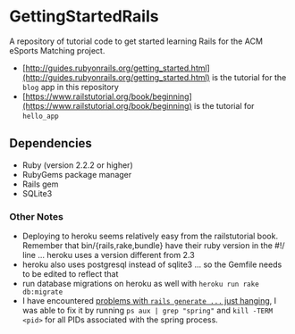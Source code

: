 # GettingStartedRails
A repository of tutorial code to get started learning Rails for the ACM eSports Matching project.
* [http://guides.rubyonrails.org/getting_started.html](http://guides.rubyonrails.org/getting_started.html) is the tutorial for the `blog` app in this repository
* [https://www.railstutorial.org/book/beginning](https://www.railstutorial.org/book/beginning) is the tutorial for `hello_app`

## Dependencies
* Ruby (version 2.2.2 or higher)
* RubyGems package manager
* Rails gem
* SQLite3

### Other Notes
* Deploying to heroku seems relatively easy from the railstutorial book. Remember that bin/{rails,rake,bundle} have their ruby version in the #!/ line ... heroku uses a version different from 2.3
* heroku also uses postgresql instead of sqlite3 ... so the Gemfile needs to be edited to reflect that
* run database migrations on heroku as well with `heroku run rake db:migrate`
* I have encountered [problems with `rails generate ...` just hanging](http://stackoverflow.com/questions/24622568/rails-generate-model-hangs), I was able to fix it by running `ps aux | grep "spring"` and `kill -TERM <pid>` for all PIDs associated with the spring process.
